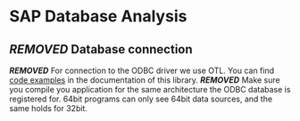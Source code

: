 SAP Database Analysis
=====================
***REMOVED***
Database connection
-------------------
***REMOVED***
For connection to the ODBC driver we use OTL. You can find [code examples](http://otl.sourceforge.net/otl4_gen_odbc_examples.htm) in the documentation of this library.
***REMOVED***
Make sure you compile you application for the same architecture the ODBC database is registered for. 64bit programs can only see 64bit data sources, and the same holds for 32bit.
